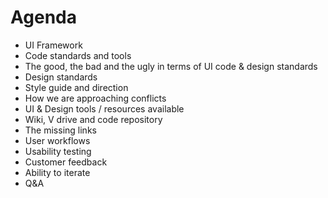 # Agenda

- UI Framework 
- Code standards and tools 
- The good, the bad and the ugly in terms of UI code & design standards 
- Design standards 
- Style guide and direction 
- How we are approaching conflicts     
- UI & Design tools / resources available 
- Wiki, V drive and code repository   
- The missing links 
- User workflows 
- Usability testing 
- Customer feedback 
- Ability to iterate 
- Q&A
